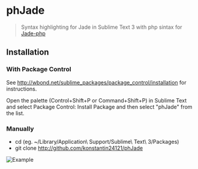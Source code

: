 # phJade

> Syntax highlighting for Jade in Sublime Text 3 with php sintax for [Jade-php](https://github.com/viniwrubleski/jade-php "Jade-php")

## Installation

### With Package Control

See http://wbond.net/sublime_packages/package_control/installation for instructions.

Open the palette (Control+Shift+P or Command+Shift+P) in Sublime Text and select Package Control: Install Package and then select "phJade" from the list.

### Manually

 * cd <YOUR PACKAGES DIRECTORY> (eg. ~/Library/Application\ Support/Sublime\ Text\ 3/Packages)
 * git clone http://github.com/konstantin24121/phJade


![Example](http://i63.tinypic.com/16020io.png)